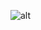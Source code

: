 
![alt](https://raw.githubusercontent.com/readsamhita/FYI/master/7923DA20-2913-40A2-9B64-14113ACACFA5.png)
